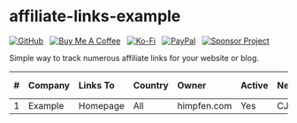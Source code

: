 # affiliate-links-example

[![GitHub](https://srv-cdn.himpfen.io/badges/github/github-flat.svg)](https://github.com/sponsors/brandonhimpfen/) &nbsp; [![Buy Me A Coffee](https://srv-cdn.himpfen.io/badges/buymeacoffee/buymeacoffee-flat.svg)](https://www.buymeacoffee.com/brandonhimpfen) &nbsp; [![Ko-Fi](https://srv-cdn.himpfen.io/badges/kofi/kofi-flat.svg)](https://ko-fi.com/brandonhimpfen) &nbsp; [![PayPal](https://srv-cdn.himpfen.io/badges/paypal/paypal-flat.svg)](https://paypal.me/brandonhimpfen) &nbsp; [![Sponsor Project](https://srv-cdn.himpfen.io/badges/sponsor-project/sponsor-project-flat.svg)](https://brandon.tiny.us/donate)

Simple way to track numerous affiliate links for your website or blog.

| #   | Company  | Links To  | Country  | Owner  | Active  | Network  | Short Link  |
|:--- |:-------- |:-------- |:-------- |:-------- |:----------- |:----------- |:----------- |
| 1 | Example | Homepage | All | himpfen.com | Yes | CJ | [Link](https://) |
